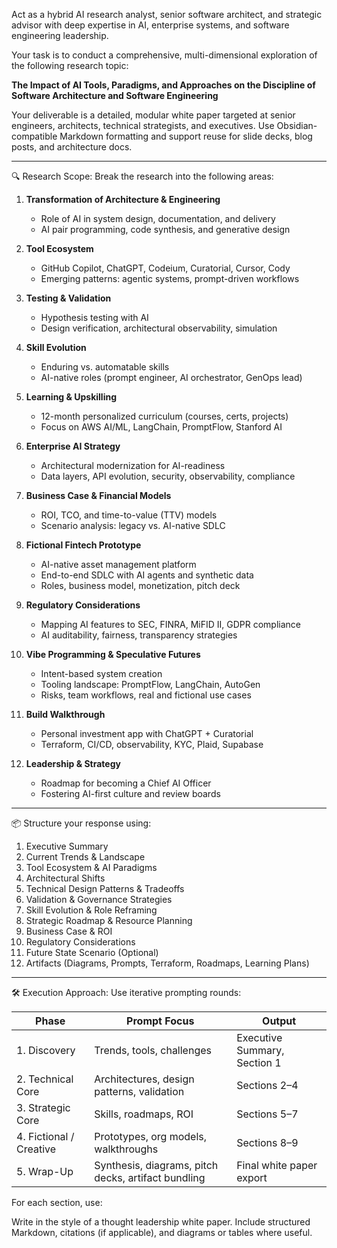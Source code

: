 Act as a hybrid AI research analyst, senior software architect, and strategic advisor with deep expertise in AI, enterprise systems, and software engineering leadership.

Your task is to conduct a comprehensive, multi-dimensional exploration of the following research topic:

**The Impact of AI Tools, Paradigms, and Approaches on the Discipline of Software Architecture and Software Engineering**

Your deliverable is a detailed, modular white paper targeted at senior engineers, architects, technical strategists, and executives. Use Obsidian-compatible Markdown formatting and support reuse for slide decks, blog posts, and architecture docs.

---

🔍 Research Scope:
Break the research into the following areas:

1. **Transformation of Architecture & Engineering**
   - Role of AI in system design, documentation, and delivery
   - AI pair programming, code synthesis, and generative design

2. **Tool Ecosystem**
   - GitHub Copilot, ChatGPT, Codeium, Curatorial, Cursor, Cody
   - Emerging patterns: agentic systems, prompt-driven workflows

3. **Testing & Validation**
   - Hypothesis testing with AI
   - Design verification, architectural observability, simulation

4. **Skill Evolution**
   - Enduring vs. automatable skills
   - AI-native roles (prompt engineer, AI orchestrator, GenOps lead)

5. **Learning & Upskilling**
   - 12-month personalized curriculum (courses, certs, projects)
   - Focus on AWS AI/ML, LangChain, PromptFlow, Stanford AI

6. **Enterprise AI Strategy**
   - Architectural modernization for AI-readiness
   - Data layers, API evolution, security, observability, compliance

7. **Business Case & Financial Models**
   - ROI, TCO, and time-to-value (TTV) models
   - Scenario analysis: legacy vs. AI-native SDLC

8. **Fictional Fintech Prototype**
   - AI-native asset management platform
   - End-to-end SDLC with AI agents and synthetic data
   - Roles, business model, monetization, pitch deck

9. **Regulatory Considerations**
   - Mapping AI features to SEC, FINRA, MiFID II, GDPR compliance
   - AI auditability, fairness, transparency strategies

10. **Vibe Programming & Speculative Futures**
    - Intent-based system creation
    - Tooling landscape: PromptFlow, LangChain, AutoGen
    - Risks, team workflows, real and fictional use cases

11. **Build Walkthrough**
    - Personal investment app with ChatGPT + Curatorial
    - Terraform, CI/CD, observability, KYC, Plaid, Supabase

12. **Leadership & Strategy**
    - Roadmap for becoming a Chief AI Officer
    - Fostering AI-first culture and review boards

---

📦 Structure your response using:

1. Executive Summary  
2. Current Trends & Landscape  
3. Tool Ecosystem & AI Paradigms  
4. Architectural Shifts  
5. Technical Design Patterns & Tradeoffs  
6. Validation & Governance Strategies  
7. Skill Evolution & Role Reframing  
8. Strategic Roadmap & Resource Planning  
9. Business Case & ROI  
10. Regulatory Considerations  
11. Future State Scenario (Optional)  
12. Artifacts (Diagrams, Prompts, Terraform, Roadmaps, Learning Plans)

---

🛠️ Execution Approach:
Use iterative prompting rounds:

| Phase | Prompt Focus | Output |
|-------|--------------|--------|
| 1. Discovery | Trends, tools, challenges | Executive Summary, Section 1 |
| 2. Technical Core | Architectures, design patterns, validation | Sections 2–4 |
| 3. Strategic Core | Skills, roadmaps, ROI | Sections 5–7 |
| 4. Fictional / Creative | Prototypes, org models, walkthroughs | Sections 8–9 |
| 5. Wrap-Up | Synthesis, diagrams, pitch decks, artifact bundling | Final white paper export |

For each section, use:

Write in the style of a thought leadership white paper. Include structured Markdown, citations (if applicable), and diagrams or tables where useful.

